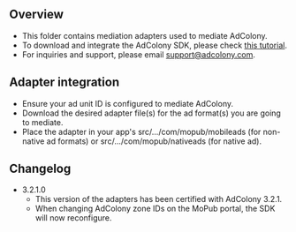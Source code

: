 ## Overview
  * This folder contains mediation adapters used to mediate AdColony.
  * To download and integrate the AdColony SDK, please check [this tutorial](https://github.com/AdColony/AdColony-Android-SDK-3/wiki/Project-Setup).
  * For inquiries and support, please email support@adcolony.com.
  
## Adapter integration
  * Ensure your ad unit ID is configured to mediate AdColony.
  * Download the desired adapter file(s) for the ad format(s) you are going to mediate.
  * Place the adapter in your app's src/.../com/mopub/mobileads (for non-native ad formats) or src/.../com/mopub/nativeads (for native ad).

## Changelog
  * 3.2.1.0
    * This version of the adapters has been certified with AdColony 3.2.1.
    * When changing AdColony zone IDs on the MoPub portal, the SDK will now reconfigure.